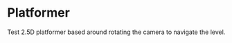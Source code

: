 Platformer
==========

Test 2.5D platformer based around rotating the camera  to navigate the level.
